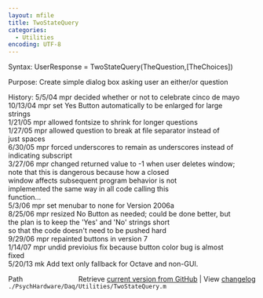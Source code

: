 ```yaml
---
layout: mfile
title: TwoStateQuery
categories:
  - Utilities
encoding: UTF-8
---
```


 Syntax: UserResponse = TwoStateQuery(TheQuestion,[TheChoices])  

 Purpose: Create simple dialog box asking user an either/or question  

 History: 5/5/04        mpr     decided whether or not to celebrate cinco de mayo  
                     10/13/04   mpr     set Yes Button automatically to be enlarged for large  
                           strings  
                        1/21/05 mpr     allowed fontsize to shrink for longer questions  
                      1/27/05   mpr     allowed question to break at file separator instead of  
                           just spaces  
                        6/30/05 mpr     forced underscores to remain as underscores instead of  
                           indicating subscript  
                        3/27/06 mpr     changed returned value to -1 when user deletes window;  
                           note that this is dangerous because how a closed  
                           window affects subsequent program behavior is not  
                           implemented the same way in all code calling this  
                           function...  
           5/3/06  mpr   set menubar to none for Version 2006a  
           8/25/06 mpr   resized No Button as needed; could be done better, but  
                           the plan is to keep the 'Yes' and 'No' strings short  
                           so that the code doesn't need to be pushed hard  
           9/29/06 mpr   repainted buttons in version 7  
           1/14/07 mpr   undid previoius fix because button color bug is almost  
                             fixed  
          5/20/13    mk Add text only fallback for Octave and non-GUI.  


<div class="code_header" style="text-align:right;">
  <span style="float:left;">Path&nbsp;&nbsp;</span> <span class="counter">Retrieve <a href=
  "https://raw.github.com/Psychtoolbox-3/Psychtoolbox-3/beta/./PsychHardware/Daq/Utilities/TwoStateQuery.m">current version from GitHub</a> | View <a href=
  "https://github.com/Psychtoolbox-3/Psychtoolbox-3/commits/beta/./PsychHardware/Daq/Utilities/TwoStateQuery.m">changelog</a></span>
</div>
<div class="code">
  <code>./PsychHardware/Daq/Utilities/TwoStateQuery.m</code>
</div>
